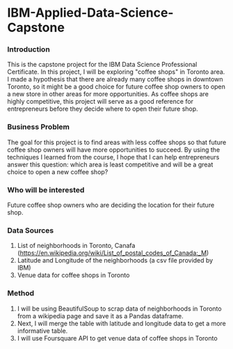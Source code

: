 # IBM-Applied-Data-Science-Capstone

### Introduction
This is the capstone project for the IBM Data Science Professional Certificate. In this project, I will be exploring "coffee shops" in Toronto area. I made a hypothesis that there are already many coffee shops in downtown Toronto, so it might be a good choice for future coffee shop owners to open a new store in other areas for more opportunities. As coffee shops are highly competitive, this project will serve as a good reference for entrepreneurs before they decide where to open their future shop.


### Business Problem
The goal for this project is to find areas with less coffee shops so that future coffee shop owners will have more opportunities to succeed. By using the techniques I learned from the course, I hope that I can help entrepreneurs answer this question: which area is least competitive and will be a great choice to open a new coffee shop?

### Who will be interested
Future coffee shop owners who are deciding the location for their future shop.

### Data Sources
1. List of neighborhoods in Toronto, Canafa (https://en.wikipedia.org/wiki/List_of_postal_codes_of_Canada:_M)
2. Latitude and Longitude of the neighborhoods (a csv file provided by IBM)
3. Venue data for coffee shops in Toronto

### Method
1. I will be using BeautifulSoup to scrap data of neighborhoods in Toronto from a wikipedia page and save it as a Pandas dataframe.
2. Next, I will merge the table with latitude and longitude data to get a more informative table.
3. I will use Foursquare API to get venue data of coffee shops in Toronto
